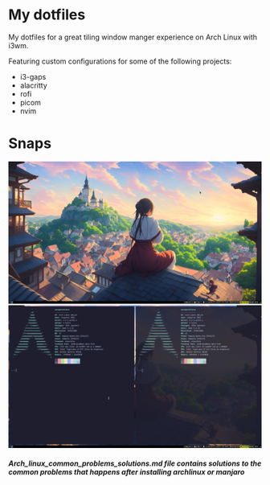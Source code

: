 # My dotfiles

My dotfiles for a great tiling window manger experience on Arch Linux with i3wm.

Featuring custom configurations for some of the following projects:  
* i3-gaps
* alacritty
* rofi
* picom
* nvim

# Snaps
![Cheese](/config/output/output.jpg)
![Cheese](/config/output/terminal.jpg)

##### Arch_linux_common_problems_solutions.md file contains solutions to the common problems that happens after installing archlinux or manjaro

